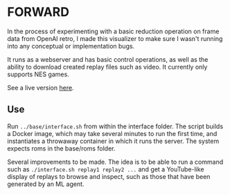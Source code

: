 
# FORWARD

In the process of experimenting with a basic reduction operation on frame data from OpenAI retro, I made this visualizer to make sure I wasn't running into any conceptual or implementation bugs.

It runs as a webserver and has basic control operations, as well as the ability to download created replay files such as video. It currently only supports NES games.

See a live version [here](http://ec2-54-176-62-21.us-west-1.compute.amazonaws.com).

## Use

Run `../base/interface.sh` from within the interface folder. The script builds a Docker image, which may take several minutes to run the first time, and instantiates a throwaway container in which it runs the server. The system expects roms in the base/roms folder.

Several improvements to be made. The idea is to be able to run a command such as `./interface.sh replay1 replay2 ...` and get a YouTube-like display of replays to browse and inspect, such as those that have been generated by an ML agent.